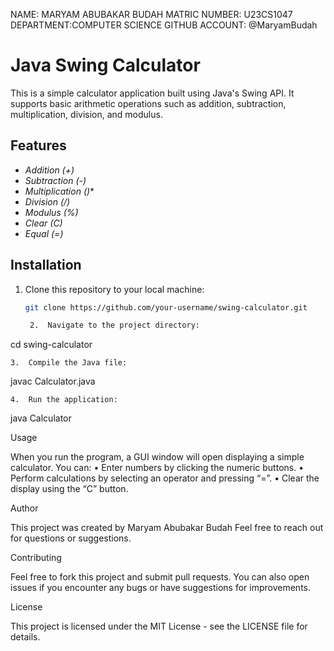 NAME: MARYAM ABUBAKAR BUDAH
MATRIC NUMBER: U23CS1047
DEPARTMENT:COMPUTER SCIENCE
GITHUB ACCOUNT: @MaryamBudah

# Java Swing Calculator

This is a simple calculator application built using Java's Swing API. It supports basic arithmetic operations such as addition, subtraction, multiplication, division, and modulus.

## Features
- *Addition (+)*
- *Subtraction (-)*
- *Multiplication ()**
- *Division (/)*
- *Modulus (%)*
- *Clear (C)*
- *Equal (=)*

## Installation

1. Clone this repository to your local machine:
   ```bash
   git clone https://github.com/your-username/swing-calculator.git

	2.	Navigate to the project directory:

cd swing-calculator


	3.	Compile the Java file:

javac Calculator.java


	4.	Run the application:

java Calculator


Usage

When you run the program, a GUI window will open displaying a simple calculator. You can:
	•	Enter numbers by clicking the numeric buttons.
	•	Perform calculations by selecting an operator and pressing “=”.
	•	Clear the display using the “C” button.

Author

This project was created by Maryam Abubakar Budah
Feel free to reach out for questions or suggestions.

Contributing

Feel free to fork this project and submit pull requests. You can also open issues if you encounter any bugs or have suggestions for improvements.

License

This project is licensed under the MIT License - see the LICENSE file for details.
